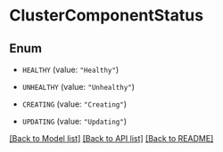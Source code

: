 # ClusterComponentStatus

## Enum


* `HEALTHY` (value: `"Healthy"`)

* `UNHEALTHY` (value: `"Unhealthy"`)

* `CREATING` (value: `"Creating"`)

* `UPDATING` (value: `"Updating"`)


[[Back to Model list]](../README.md#documentation-for-models) [[Back to API list]](../README.md#documentation-for-api-endpoints) [[Back to README]](../README.md)


